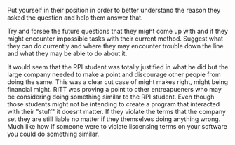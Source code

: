 Put yourself in their position in order to better understand the reason they asked the question and help them answer that.

Try and forsee the future questions that they might come up with and if they might encounter impossible tasks with their current method. Suggest what they can do currently and where they may encounter trouble down the line and what they may be able to do about it.


It would seem that the RPI student was totally justified in what he did but the large company needed to make a point and discourage other people from doing the same. This was a clear cut case of might makes right, might being financial might. RITT was proving a point to other entreapueners who may be considering doing something similar to the RPI student. Even though those students might not be intending to create a program that interacted with their "stuff" it doesnt matter. If they violate the terms that the company set they are still liable no matter if they themselves doing anything wrong. Much like how if someone were to violate liscensing terms on your software you could do something similar.
